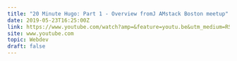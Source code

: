 ```yaml
---
title: "20 Minute Hugo: Part 1 - Overview fromJ AMstack Boston meetup"
date: 2019-05-23T16:25:00Z
link: https://www.youtube.com/watch?amp=&feature=youtu.be&utm_medium=RSS&utm_source=hune&v=u53xfby0EYI
site: www.youtube.com
topic: Webdev
draft: false
---
```

